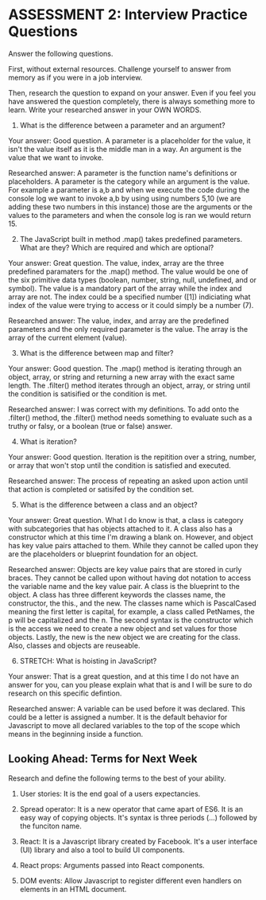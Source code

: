# ASSESSMENT 2: Interview Practice Questions

Answer the following questions.

First, without external resources. Challenge yourself to answer from memory as if you were in a job interview.

Then, research the question to expand on your answer. Even if you feel you have answered the question completely, there is always something more to learn. Write your researched answer in your OWN WORDS.

1. What is the difference between a parameter and an argument?

Your answer: Good question. A parameter is a placeholder for the value, it isn't the value itself as it is the middle man in a way. An argument is the value that we want to invoke. 

Researched answer: A parameter is the function name's definitions or placeholders. A parameter is the category while an argument is the value. For example a parameter is a,b and when we execute the code during the console log we want to invoke a,b by using using numbers 5,10 (we are adding these two numbers in this instance) those are the arguments or the values to the parameters and when the console log is ran we would return 15. 

2. The JavaScript built in method .map() takes predefined parameters. What are they? Which are required and which are optional?

Your answer: Great question. The value, index, array are the three predefined paramaters for the .map() method. The value would be one of the six primitive data types (boolean, number, string, null, undefined, and or symbol). The value is a mandatory part of the array while the index and array are not. The index could be a specified number ([1]) indiciating what index of the value were trying to access or it could simply be a number (7). 

Researched answer: The value, index, and array are the predefined parameters and the only required parameter is the value. The array is the array of the current element (value). 

3. What is the difference between map and filter?

Your answer: Good question. The .map() method is iterating through an object, array, or string and returning a new array with the exact same length. The .filter() method iterates through an object, array, or string until the condition is satisified or the condition is met. 

Researched answer: I was correct with my definitions. To add onto the .filter() method, the .filter() method needs something to evaluate such as a truthy or falsy, or a boolean (true or false) answer. 

4. What is iteration?

Your answer: Good question. Iteration is the repitition over a string, number, or array that won't stop until the condition is satisfied and executed. 

Researched answer: The process of repeating an asked upon action until that action is completed or satisifed by the condition set. 

5. What is the difference between a class and an object?

Your answer: Great question. What I do know is that, a class is category with subcategories that has objects attached to it. A class also has a constructor which at this time I'm drawing a blank on. However, and object has key value pairs attached to them. While they cannot be called upon they are the placeholders or blueprint foundation for an object. 

Researched answer: Objects are key value pairs that are stored in curly braces. They cannot be called upon without having dot notation to access the variable name and the key value pair. A class is the blueprint to the object. A class has three different keywords the classes name, the constructor, the this., and the new. The classes name which is PascalCased meaning the first letter is capital, for example, a class called PetNames, the p will be capitalized and the n. The second syntax is the constructor which is the access we need to create a new object and set values for those objects. Lastly, the new is the new object we are creating for the class. Also, classes and objects are reuseable.

6. STRETCH: What is hoisting in JavaScript?

Your answer: That is a great question, and at this time I do not have an answer for you, can you please explain what that is and I will be sure to do research on this specific defintion. 

Researched answer: A variable can be used before it was declared. This could be a letter is assigned a number. It is the default behavior for Javascript to move all declared variables to the top of the scope which means in the beginning inside a function. 

## Looking Ahead: Terms for Next Week

Research and define the following terms to the best of your ability.

1. User stories: It is the end goal of a users expectancies. 

2. Spread operator: It is a new operator that came apart of ES6. It is an easy way of copying objects. It's syntax is three periods (...) followed by the funciton name. 

3. React: It is a Javascript library created by Facebook. It's a user interface (UI) library and also a tool to build UI components. 

4. React props: Arguments passed into React components. 

5. DOM events: Allow Javascript to register different even handlers on elements in an HTML document. 
